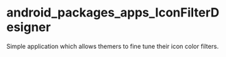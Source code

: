 android_packages_apps_IconFilterDesigner
========================================

Simple application which allows themers to fine tune their icon color filters.
